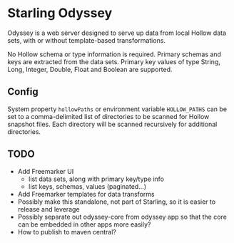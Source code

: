 # Starling Odyssey

Odyssey is a web server designed to serve up data from local Hollow data sets, with or without template-based transformations.

No Hollow schema or type information is required. Primary schemas and keys are extracted from the data sets. Primary key values of type String, Long, Integer, Double, Float and Boolean are supported.

## Config

System property `hollowPaths` or environment variable `HOLLOW_PATHS` can be set to a comma-delimited list of directories to be scanned for Hollow snapshot files. Each directory will be scanned recursively for additional directories.

## TODO

- Add Freemarker UI
  - list data sets, along with primary key/type info
  - list keys, schemas, values (paginated...)
- Add Freemarker templates for data transforms
- Possibly make this standalone, not part of Starling, so it is easier to release and leverage
- Possibly separate out odyssey-core from odyssey app so that the core can be embedded in other apps more easily?
- How to publish to maven central?